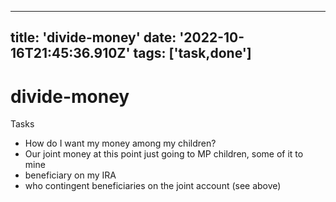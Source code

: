 
---
title: 'divide-money'
date: '2022-10-16T21:45:36.910Z'
tags: ['task,done']
---

<!-- Exported from TiddlyWiki at 19:18, 22nd October 2022 -->

# divide-money

Tasks

* How do I want my money among my children?
* Our joint money at this point just going to MP children, some of it to mine
* beneficiary on my IRA
* who contingent beneficiaries on the joint account (see above)
